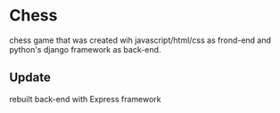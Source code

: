 # Chess
chess game that was created wih javascript/html/css as frond-end and python's django framework as back-end.

## Update
rebuilt back-end with Express framework
